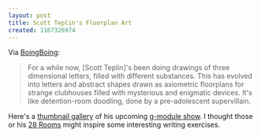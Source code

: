 ```yaml
---
layout: post
title: Scott Teplin's Floorplan Art
created: 1167326974
---
```

Via [BoingBoing](http://www.boingboing.net/2006/12/27/scott_teplins_floorp.html):

> For a while now, [Scott Teplin]'s been doing drawings of three dimensional letters, filled with different substances. This has evolved into letters and abstract shapes drawn as axiometric floorplans for strange clubhouses filled with mysterious and enigmatic devices. It's like detention-room doodling, done by a pre-adolescent supervillain.

Here's a [thumbnail gallery](http://www.teplin.com/HEAVY_WATER/thumbnails.html) of his upcoming [g-module show](http://www.g-module.com/PGS/exhibition_full.htm).  I thought those or his [28 Rooms](http://www.teplin.com/28rooms/index.html) might inspire some interesting writing exercises.<!--break-->
